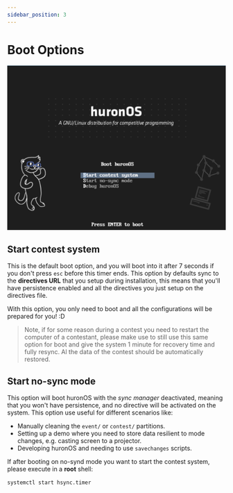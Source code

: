 ```yaml
---
sidebar_position: 3
---
```

# Boot Options

![huronOS bootloader sample image](../assets/huronOS_bootloader_sample.png)

## Start contest system
This is the default boot option, and you will boot into it after 7 seconds if you don't press `esc` before this timer ends.
This option by defaults sync to the **directives URL** that you setup during installation, this means that you'll have persistence enabled and all the directives you just setup on the directives file.

With this option, you only need to boot and all the configurations will be prepared for you! :D
 > Note, if for some reason during a contest you need to restart the computer of a contestant, please make use to still use this same option for boot and give the system 1 minute for recovery time and fully resync. Al the data of the contest should be automatically restored.

 ## Start no-sync mode
This option will boot huronOS with the *sync manager* deactivated, meaning that you won't have persistence, and no directive will be activated on the system. This option use useful for different scenarios like:
- Manually cleaning the `event/` or `contest/` partitions.
- Setting up a demo where you need to store data resilient to mode changes, e.g. casting screen to a projector.
- Developing huronOS and needing to use `savechanges` scripts.

If after booting on no-synd mode you want to start the contest system, please execute in a **root** shell:
```bash
systemctl start hsync.timer
```